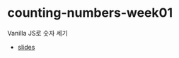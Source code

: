 # counting-numbers-week01

Vanilla JS로 숫자 세기

- [slides](https://docs.google.com/presentation/d/1btJaOyRV6ZIKi0sOMz9af4eeiBAJms_3UvtzJVDZPOo/edit?usp=sharing)
